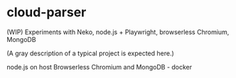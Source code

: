 # cloud-parser
(WIP) Experiments with Neko, node.js + Playwright, browserless Chromium, MongoDB

(A gray description of a typical project is expected here.)

node.js on host
Browserless Chromium and MongoDB - docker
